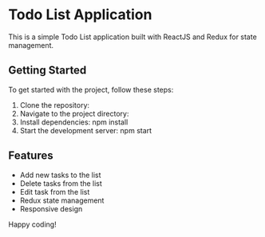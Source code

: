 # Todo List Application

This is a simple Todo List application built with ReactJS and Redux for state management.

## Getting Started

To get started with the project, follow these steps:

1. Clone the repository:
2. Navigate to the project directory:
3.  Install dependencies: npm install
4.  Start the development server:  npm start

## Features

- Add new tasks to the list
- Delete tasks from the list
- Edit task from the list
- Redux state management
- Responsive design

 Happy coding!
